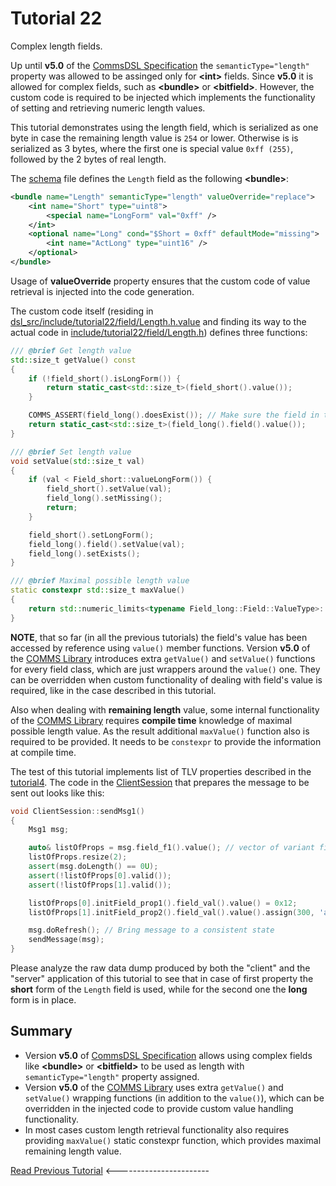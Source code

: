 # Tutorial 22
Complex length fields.

Up until **v5.0** of the [CommsDSL Specification](https://commschamp.github.io/commsdsl_spec/) the 
`semanticType="length"` property was allowed to be assinged only for **&lt;int&gt;** fields. Since **v5.0**
it is allowed for complex fields, such as **&lt;bundle&gt;** or **&lt;bitfield&gt;**. However,
the custom code is required to be injected which implements the functionality of 
setting and retrieving numeric length values.

This tutorial demonstrates using the length field, which is serialized as one byte in case the
remaining length value is `254` or lower. Otherwise is is serialized as 3 bytes, where the 
first one is special value `0xff (255)`, followed by the 2 bytes of real length.

The [schema](dsl/schema.xml) file defines the `Length` field as the following **&lt;bundle&gt;**:
```xml
<bundle name="Length" semanticType="length" valueOverride="replace">
    <int name="Short" type="uint8">
        <special name="LongForm" val="0xff" />
    </int>
    <optional name="Long" cond="$Short = 0xff" defaultMode="missing">
        <int name="ActLong" type="uint16" /> 
    </optional>
</bundle>
```
Usage of **valueOverride** property ensures that the custom code 
of value retrieval is injected into the code generation.

The custom code itself
(residing in [dsl_src/include/tutorial22/field/Length.h.value](dsl_src/include/tutorial22/field/Length.h.value)
and finding its way to the actual code in 
[include/tutorial22/field/Length.h](include/tutorial22/field/Length.h)) 
defines three functions:
```cpp
/// @brief Get length value
std::size_t getValue() const
{
    if (!field_short().isLongForm()) {
        return static_cast<std::size_t>(field_short().value());
    }

    COMMS_ASSERT(field_long().doesExist()); // Make sure the field in the consistent state
    return static_cast<std::size_t>(field_long().field().value());
}

/// @brief Set length value
void setValue(std::size_t val)
{
    if (val < Field_short::valueLongForm()) {
        field_short().setValue(val);
        field_long().setMissing();
        return;
    }

    field_short().setLongForm();
    field_long().field().setValue(val);
    field_long().setExists();
}

/// @brief Maximal possible length value
static constexpr std::size_t maxValue()
{
    return std::numeric_limits<typename Field_long::Field::ValueType>::max();
}
```
**NOTE**, that so far (in all the previous tutorials) the field's value has been accessed
by reference using `value()` member functions. Version **v5.0** of the
[COMMS Library](https://github.com/commschamp/comms) introduces extra `getValue()` and
`setValue()` functions for every field class, which are just wrappers around the `value()` one.
They can be overridden when custom functionality of
dealing with field's value is required, like in the case described in this tutorial.

Also when dealing with **remaining length** value, some internal functionality of the
[COMMS Library](https://github.com/commschamp/comms) requires **compile time** knowledge
of maximal possible length value. As the result additional `maxValue()` function
also is required to be provided. It needs to be `constexpr` to provide the information
at compile time.

The test of this tutorial implements list of TLV properties described in the
[tutorial4](../tutorial4). The code in the [ClientSession](src/ClientSession.cpp) that
prepares the message to be sent out looks like this:
```cpp
void ClientSession::sendMsg1()
{
    Msg1 msg;

    auto& listOfProps = msg.field_f1().value(); // vector of variant fields
    listOfProps.resize(2);
    assert(msg.doLength() == 0U);
    assert(!listOfProps[0].valid());
    assert(!listOfProps[1].valid());

    listOfProps[0].initField_prop1().field_val().value() = 0x12;
    listOfProps[1].initField_prop2().field_val().value().assign(300, 'a'); // Force long length form.

    msg.doRefresh(); // Bring message to a consistent state
    sendMessage(msg);
}
```
Please analyze the raw data dump produced by both the "client" and the "server" application
of this tutorial to see that in case of first property the **short** form of the `Length` field
is used, while for the second one the **long** form is in place.

## Summary

- Version **v5.0** of [CommsDSL Specification](https://commschamp.github.io/commsdsl_spec/)
  allows using complex fields like **&lt;bundle&gt;** or **&lt;bitfield&gt;** to be used
  as length with `semanticType="length"` property assigned.
- Version **v5.0** of the [COMMS Library](https://github.com/commschamp/comms) uses
  extra `getValue()` and `setValue()` wrapping functions (in addition to the `value()`),
  which can be overridden in the injected code to provide custom value handling functionality.
- In most cases custom length retrieval functionality also requires providing `maxValue()`
  static constexpr function, which provides maximal remaining length value.


[Read Previous Tutorial](../tutorial21) &lt;-----------------------
